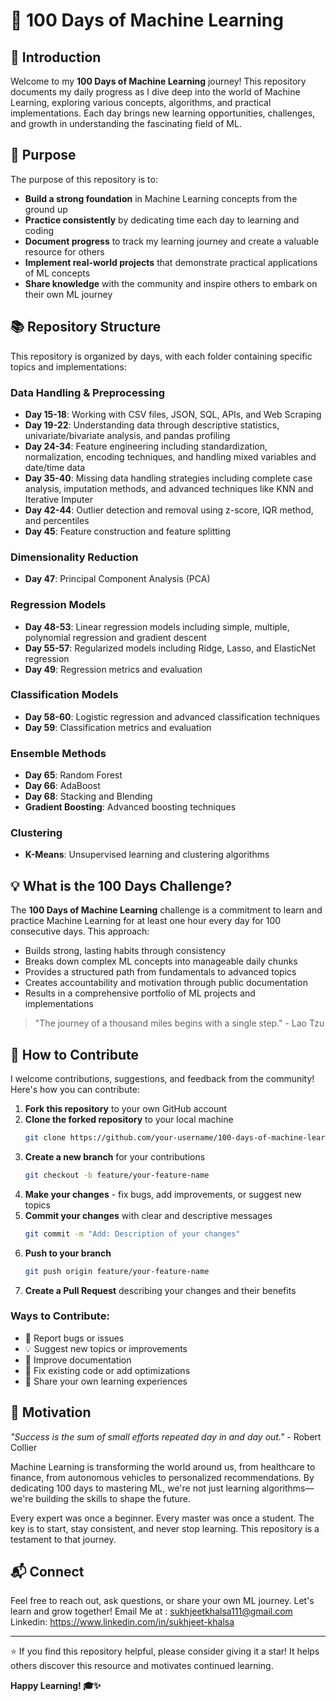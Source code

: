 # 🚀 100 Days of Machine Learning

## 📖 Introduction

Welcome to my **100 Days of Machine Learning** journey! This repository documents my daily progress as I dive deep into the world of Machine Learning, exploring various concepts, algorithms, and practical implementations. Each day brings new learning opportunities, challenges, and growth in understanding the fascinating field of ML.

## 🎯 Purpose

The purpose of this repository is to:

- **Build a strong foundation** in Machine Learning concepts from the ground up
- **Practice consistently** by dedicating time each day to learning and coding
- **Document progress** to track my learning journey and create a valuable resource for others
- **Implement real-world projects** that demonstrate practical applications of ML concepts
- **Share knowledge** with the community and inspire others to embark on their own ML journey

## 📚 Repository Structure

This repository is organized by days, with each folder containing specific topics and implementations:

### Data Handling & Preprocessing
- **Day 15-18**: Working with CSV files, JSON, SQL, APIs, and Web Scraping
- **Day 19-22**: Understanding data through descriptive statistics, univariate/bivariate analysis, and pandas profiling
- **Day 24-34**: Feature engineering including standardization, normalization, encoding techniques, and handling mixed variables and date/time data
- **Day 35-40**: Missing data handling strategies including complete case analysis, imputation methods, and advanced techniques like KNN and Iterative Imputer
- **Day 42-44**: Outlier detection and removal using z-score, IQR method, and percentiles
- **Day 45**: Feature construction and feature splitting

### Dimensionality Reduction
- **Day 47**: Principal Component Analysis (PCA)

### Regression Models
- **Day 48-53**: Linear regression models including simple, multiple, polynomial regression and gradient descent
- **Day 55-57**: Regularized models including Ridge, Lasso, and ElasticNet regression
- **Day 49**: Regression metrics and evaluation

### Classification Models
- **Day 58-60**: Logistic regression and advanced classification techniques
- **Day 59**: Classification metrics and evaluation

### Ensemble Methods
- **Day 65**: Random Forest
- **Day 66**: AdaBoost
- **Day 68**: Stacking and Blending
- **Gradient Boosting**: Advanced boosting techniques

### Clustering
- **K-Means**: Unsupervised learning and clustering algorithms

## 💡 What is the 100 Days Challenge?

The **100 Days of Machine Learning** challenge is a commitment to learn and practice Machine Learning for at least one hour every day for 100 consecutive days. This approach:

- Builds strong, lasting habits through consistency
- Breaks down complex ML concepts into manageable daily chunks
- Provides a structured path from fundamentals to advanced topics
- Creates accountability and motivation through public documentation
- Results in a comprehensive portfolio of ML projects and implementations

> "The journey of a thousand miles begins with a single step." - Lao Tzu

## 🤝 How to Contribute

I welcome contributions, suggestions, and feedback from the community! Here's how you can contribute:

1. **Fork this repository** to your own GitHub account
2. **Clone the forked repository** to your local machine
   ```bash
   git clone https://github.com/your-username/100-days-of-machine-learning.git
   ```
3. **Create a new branch** for your contributions
   ```bash
   git checkout -b feature/your-feature-name
   ```
4. **Make your changes** - fix bugs, add improvements, or suggest new topics
5. **Commit your changes** with clear and descriptive messages
   ```bash
   git commit -m "Add: Description of your changes"
   ```
6. **Push to your branch**
   ```bash
   git push origin feature/your-feature-name
   ```
7. **Create a Pull Request** describing your changes and their benefits

### Ways to Contribute:
- 🐛 Report bugs or issues
- 💡 Suggest new topics or improvements
- 📝 Improve documentation
- 🔧 Fix existing code or add optimizations
- 🌟 Share your own learning experiences

## 🌟 Motivation

*"Success is the sum of small efforts repeated day in and day out."* - Robert Collier

Machine Learning is transforming the world around us, from healthcare to finance, from autonomous vehicles to personalized recommendations. By dedicating 100 days to mastering ML, we're not just learning algorithms—we're building the skills to shape the future.

Every expert was once a beginner. Every master was once a student. The key is to start, stay consistent, and never stop learning. This repository is a testament to that journey.

## 📬 Connect

Feel free to reach out, ask questions, or share your own ML journey. Let's learn and grow together!
Email Me at : sukhjeetkhalsa111@gmail.com
Linkedin: https://www.linkedin.com/in/sukhjeet-khalsa

---

⭐ If you find this repository helpful, please consider giving it a star! It helps others discover this resource and motivates continued learning.

**Happy Learning! 🎓✨**
